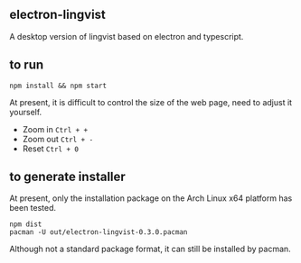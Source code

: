 ## electron-lingvist

A desktop version of lingvist based on electron and typescript.

## to run

```shell
npm install && npm start
```

At present, it is difficult to control the size of the web page, need to adjust it yourself.

- Zoom in `Ctrl + +`
- Zoom out `Ctrl + -`
- Reset `Ctrl + 0`

## to generate installer

At present, only the installation package on the Arch Linux x64 platform has been tested.

```shell
npm dist
pacman -U out/electron-lingvist-0.3.0.pacman
```

Although not a standard package format, it can still be installed by pacman.